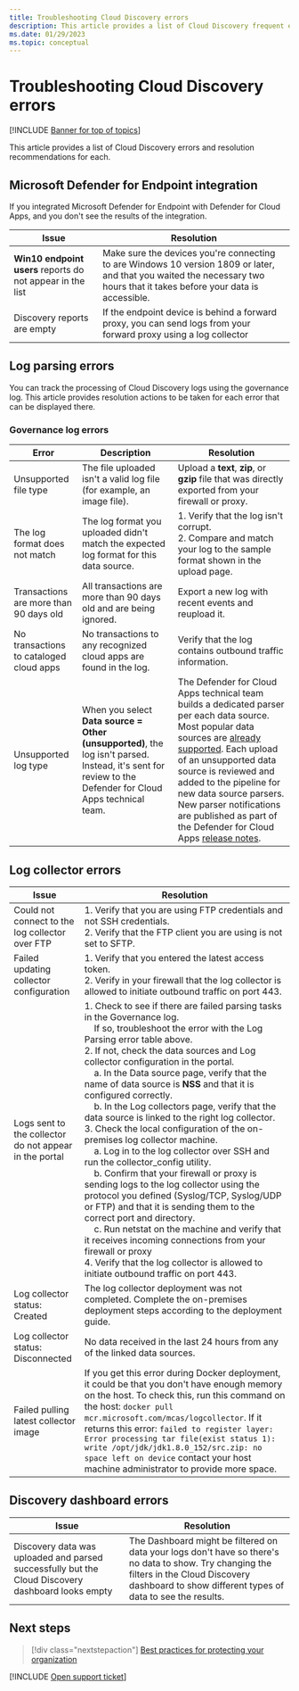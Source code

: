 ```yaml
---
title: Troubleshooting Cloud Discovery errors 
description: This article provides a list of Cloud Discovery frequent errors and resolution recommendations for each.
ms.date: 01/29/2023
ms.topic: conceptual
---
```

# Troubleshooting Cloud Discovery errors

[!INCLUDE [Banner for top of topics](includes/banner.md)]

This article provides a list of Cloud Discovery errors and resolution recommendations for each.

## Microsoft Defender for Endpoint integration

If you integrated Microsoft Defender for Endpoint with Defender for Cloud Apps, and you don't see the results of the integration.

|Issue|Resolution|
|----|----|
|**Win10 endpoint users** reports do not appear in the list|Make sure the devices you're connecting to are Windows 10 version 1809 or later, and that you waited the necessary two hours that it takes before your data is accessible.|
|Discovery reports are empty|If the endpoint device is behind a forward proxy, you can send logs from your forward proxy using a log collector|

## Log parsing errors

You can track the processing of Cloud Discovery logs using the governance log. This article provides resolution actions to be taken for each error that can be displayed there.

### Governance log errors

|Error|Description|Resolution|
|----|----|----|
|Unsupported file type|The file uploaded isn't a valid log file (for example, an image file).|Upload a **text**, **zip**, or **gzip** file that was directly exported from your firewall or proxy.|
|The log format does not match|The log format you uploaded didn't match the expected log format for this data source.|1. Verify that the log isn't corrupt. <br /> 2. Compare and match your log to the sample format shown in the upload page.|
|Transactions are more than 90 days old|All transactions are more than 90 days old and are being ignored.|Export a new log with recent events and reupload it.|
|No transactions to cataloged cloud apps|No transactions to any recognized cloud apps are found in the log.|Verify that the log contains outbound traffic information.|
|Unsupported log type|When you select **Data source = Other (unsupported)**, the log isn't parsed. Instead, it's sent for review to the Defender for Cloud Apps technical team.|The Defender for Cloud Apps technical team builds a dedicated parser per each data source. Most popular data sources are [already supported](set-up-cloud-discovery.md). Each upload of an unsupported data source is reviewed and added to the pipeline for new data source parsers. New parser notifications are published as part of the Defender for Cloud Apps [release notes](release-notes.md).|

## Log collector errors

|Issue|Resolution|
|----|----|
|Could not connect to the log collector over FTP| 1. Verify that you are using FTP credentials and not SSH credentials. <br />2. Verify that the FTP client you are using is not set to SFTP.  |
|Failed updating collector configuration | 1. Verify that you entered the latest access token. <br />2. Verify in your firewall that the log collector is allowed to initiate outbound traffic on port 443.|
|Logs sent to the collector do not appear in the portal | 1.  Check to see if there are failed parsing tasks in the Governance log.  <br />  &nbsp;&nbsp;&nbsp;&nbsp;If so, troubleshoot the error with the Log Parsing error table above.<br /> 2. If not, check the data sources and Log collector configuration in the portal. <br /> &nbsp;&nbsp;&nbsp;&nbsp;a. In the Data source page, verify that the name of data source is **NSS** and that it is configured correctly. <br />&nbsp;&nbsp;&nbsp;&nbsp;b. In the Log collectors page, verify that the data source is linked to the right log collector. <br /> 3. Check the local configuration of the on-premises log collector machine.  <br />&nbsp;&nbsp;&nbsp;&nbsp;a. Log in to the log collector over SSH and run the collector_config utility.<br/>&nbsp;&nbsp;&nbsp;&nbsp;b. Confirm that your firewall or proxy is sending logs to the log collector using the protocol you defined (Syslog/TCP, Syslog/UDP or FTP) and that it is sending them to the correct port and directory.<br /> &nbsp;&nbsp;&nbsp;&nbsp;c. Run netstat on the machine and verify that it receives incoming connections from your firewall or proxy <br /> 4.   Verify that the log collector is allowed to initiate outbound traffic on port 443. |
|Log collector status: Created | The log collector deployment was not completed. Complete the on-premises deployment steps according to the deployment guide.|
|Log collector status: Disconnected | No data received in the last 24 hours from any of the linked data sources. |
|Failed pulling latest collector image| If you get this error during Docker deployment, it could be that you don't have enough memory on the host. To check this, run this command on the host: `docker pull mcr.microsoft.com/mcas/logcollector`. If it returns this error: `failed to register layer: Error processing tar file(exist status 1): write /opt/jdk/jdk1.8.0_152/src.zip: no space left on device` contact your host machine administrator to provide more space.|

## Discovery dashboard errors

|Issue|Resolution|
|----|----|
|Discovery data was uploaded and parsed successfully but the Cloud Discovery dashboard looks empty|The Dashboard might be filtered on data your logs don't have so there's no data to show. Try changing the filters in the Cloud Discovery dashboard to show different types of data to see the results.|

## Next steps

> [!div class="nextstepaction"]
> [Best practices for protecting your organization](best-practices.md)

[!INCLUDE [Open support ticket](includes/support.md)]
